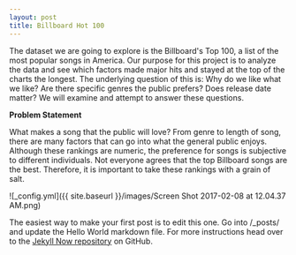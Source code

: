 ```yaml
---
layout: post
title: Billboard Hot 100
--- 
```


The dataset we are going to explore is the Billboard's Top 100, a list of the most popular songs in America. Our purpose for this project is to analyze the data and see which factors made major hits and stayed at the top of the charts the longest. The underlying question of this is: Why do we like what we like? Are there specific genres the public prefers? Does release date matter? We will examine and attempt to answer these questions.

**Problem Statement**

What makes a song that the public will love? From genre to length of song, there are many factors that can go into what the general public enjoys. Although these rankings are numeric, the preference for songs is subjective to different individuals. Not everyone agrees that the top Billboard songs are the best. Therefore, it is important to take these rankings with a grain of salt. 

![_config.yml]({{ site.baseurl }}/images/Screen Shot 2017-02-08 at 12.04.37 AM.png)


The easiest way to make your first post is to edit this one. Go into /_posts/ and update the Hello World markdown file. For more instructions head over to the [Jekyll Now repository](https://github.com/barryclark/jekyll-now) on GitHub.
